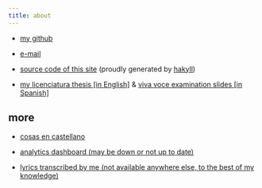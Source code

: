 ```yaml
---
title: about
---
```


* [my github](https://github.com/gciruelos/)

* [e-mail](/static/mail.txt)

* [source code of this site](https://github.com/gciruelos/gciruelos.com) (proudly generated by [hakyll](http://jaspervdj.be/hakyll))

* [my licenciatura thesis \[in English\]](/static/thesis-gciruelos.pdf) &
  [viva voce examination slides \[in Spanish\]](/static/defensa-gciruelos.pdf)


more
----

* [cosas en castellano](/argentina/index.html)

* [analytics dashboard (may be down or not up to date)](/analytics.html)

* [lyrics transcribed by me (not available anywhere else, to the best of my knowledge)](https://lyrics.gciruelos.com)


